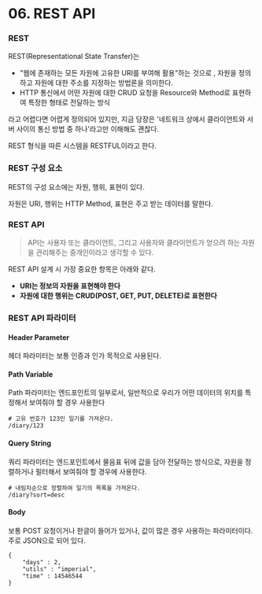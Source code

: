 # 06. REST API



### REST

REST(Representational State Transfer)는 

- "웹에 존재하는 모든 자원에 고유한 URI를 부여해 활용"하는 것으로 , 자원을 정의하고 자원에 대한 주소를 지정하는 방법론을 의미한다.
- HTTP 통신에서 어떤 자원에 대한 CRUD 요청을 Resource와 Method로 표현하여 특정한 형태로 전달하는 방식

라고 어렵다면 어렵게 정의되어 있지만, 지금 당장은 '네트워크 상에서 클라이언트와 서버 사이의 통신 방법 중 하나'라고만 이해해도 괜찮다. 

REST 형식을 따른 시스템을 RESTFUL이라고 한다.



### REST 구성 요소

REST의 구성 요소에는 자원, 행위, 표현이 있다.

자원은 URI, 행위는 HTTP Method, 표현은 주고 받는 데이터를 말한다.



### REST API

> API는 사용자 또는 클라이언트, 그리고 사용자와 클라이언트가 얻으려 하는 자원을 관리해주는 중개인이라고 생각할 수 있다.

REST API 설계 시 가장 중요한 항목은 아래와 같다.

+ **URI는 정보의 자원을 표현해야 한다**
+ **자원에 대한 행위는 CRUD(POST, GET, PUT, DELETE)로 표현한다**



### REST API 파라미터

#### Header Parameter

헤더 파라미터는 보통 인증과 인가 목적으로 사용된다.



#### Path Variable

Path 파라미터는 엔드포인트의 일부로서, 일반적으로 우리가 어떤 데이터의 위치를 특정해서 보여줘야 할 경우 사용한다

```
# 고유 번호가 123인 일기를 가져온다.
/diary/123 
```



#### Query String

쿼리 파라미터는 엔드포인트에서 물음표 뒤에 값을 담아 전달하는 방식으로, 자원을 정렬하거나 필터해서 보여줘야 할 경우에 사용한다.

```
# 내림차순으로 정렬하여 일기의 목록을 가져온다.
/diary?sort=desc
```



#### Body

보통 POST 요청이거나 한글이 들어가 있거나, 값이 많은 경우 사용하는 파라미터이다. 주로 JSON으로 되어 있다.

```
{
	"days" : 2,
	"utils" : "imperial",
	"time" : 14546544
}
```

